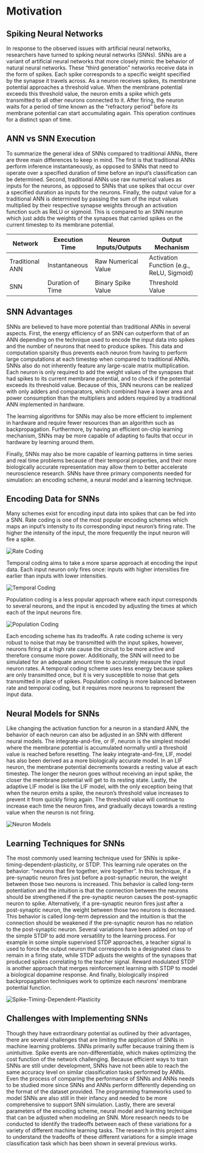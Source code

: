 # Motivation

## Spiking Neural Networks
In response to the observed issues with artificial neural networks, researchers have turned to spiking neural networks (SNNs). SNNs are a variant of artificial neural networks that more closely mimic the behavior of natural neural networks. These “third generation” networks receive data in the form of spikes. Each spike corresponds to a specific weight specified by the synapse it travels across. As a neuron receives spikes, its membrane potential approaches a threshold value. When the membrane potential exceeds this threshold value, the neuron emits a spike which gets transmitted to all other neurons connected to it. After firing, the neuron waits for a period of time known as the “refractory period” before its membrane potential can start accumulating again. This operation continues for a distinct span of time.

## ANN vs SNN Execution
To summarize the general idea of SNNs compared to traditional ANNs, there are three main differences to keep in mind. The first is that traditional ANNs perform inference instantaneously, as opposed to SNNs that need to operate over a specified duration of time before an input’s classification can be determined. Second, traditional ANNs use raw numerical values as inputs for the neurons, as opposed to SNNs that use spikes that occur over a specified duration as inputs for the neurons. Finally, the output value for a traditional ANN is determined by passing the sum of the input values multiplied by their respective synapse weights through an activation function such as ReLU or sigmoid. This is compared to an SNN neuron which just adds the weights of the synapses that carried spikes on the current timestep to its membrane potential.

| Network         | Execution Time   | Neuron Inputs/Outputs | Output Mechanism                          |
|-----------------|------------------|-----------------------|-------------------------------------------|
| Traditional ANN | Instantaneous    | Raw Numerical Value   | Activation Function (e.g., ReLU, Sigmoid) |
| SNN             | Duration of Time | Binary Spike Value    | Threshold Value                           |

## SNN Advantages
SNNs are believed to have more potential than traditional ANNs in several aspects. First, the energy efficiency of an SNN can outperform that of an ANN depending on the technique used to encode the input data into spikes and the number of neurons that need to produce spikes. This data and computation sparsity thus prevents each neuron from having to perform large computations at each timestep when compared to traditional ANNs.
SNNs also do not inherently feature any large-scale matrix multiplication. Each neuron is only required to add the weight values of the synapses that had spikes to its current membrane potential, and to check if the potential exceeds its threshold value. Because of this, SNN neurons can be realized with only adders and comparators, which combined have a lower area and power consumption than the multipliers and adders required by a traditional ANN implemented in hardware.

The learning algorithms for SNNs may also be more efficient to implement in hardware and require fewer resources than an algorithm such as backpropagation. Furthermore, by having an efficient on-chip learning mechanism, SNNs may be more capable of adapting to faults that occur in hardware by learning around them.

Finally, SNNs may also be more capable of learning patterns in time series and real time problems because of their temporal properties, and their more biologically accurate representation may allow them to better accelerate neuroscience research.
SNNs have three primary components needed for simulation: an encoding scheme, a neural model and a learning technique.

## Encoding Data for SNNs
Many schemes exist for encoding input data into spikes that can be fed into a SNN. Rate coding is one of the most popular encoding schemes which maps an input’s intensity to its corresponding input neuron’s firing rate. The higher the intensity of the input, the more frequently the input neuron will fire a spike.

<div class="center_img">
 <img src="../resources/rate_coding.png" alt="Rate Coding"> 
</div>

Temporal coding aims to take a more sparse approach at encoding the input data. Each input neuron only fires once: inputs with higher intensities fire earlier than inputs with lower intensities.

<div class="center_img">
 <img src="../resources/temporal_coding.png" alt="Temporal Coding"> 
</div>


Population coding is a less popular approach where each input corresponds to several neurons, and the input is encoded by adjusting the times at which each of the input neurons fire.

<div class="center_img">
 <img src="../resources/population_coding.png" alt="Population Coding"> 
</div>


Each encoding scheme has its tradeoffs. A rate coding scheme is very robust to noise that may be transmitted with the input spikes, however, neurons firing at a high rate cause the circuit to be more active and therefore consume more power. Additionally, the SNN will need to be simulated for an adequate amount time to accurately measure the input neuron rates.
A temporal coding scheme uses less energy because spikes are only transmitted once, but it is very susceptible to noise that gets transmitted in place of spikes.
Population coding is more balanced between rate and temporal coding, but it requires more neurons to represent the input data.

## Neural Models for SNNs
Like changing the activation function for a neuron in a standard ANN, the behavior of each neuron can also be adjusted in an SNN with different neural models. The integrate-and-fire, or IF, neuron is the simplest model where the membrane potential is accumulated normally until a threshold value is reached before resetting.
The leaky integrate-and-fire, LIF, model has also been derived as a more biologically accurate model. In an LIF neuron, the membrane potential decrements towards a resting value at each timestep. The longer the neuron goes without receiving an input spike, the closer the membrane potential will get to its resting state.
Lastly, the adaptive LIF model is like the LIF model, with the only exception being that when the neuron emits a spike, the neuron’s threshold value increases to prevent it from quickly firing again. The threshold value will continue to increase each time the neuron fires, and gradually decays towards a resting value when the neuron is not firing.

<div class="center_img">
 <img src="../resources/neuron_models.png" alt="Neuron Models"> 
</div>

## Learning Techniques for SNNs
The most commonly used learning technique used for SNNs is spike-timing-dependent-plasticity, or STDP. This learning rule operates on the behavior: “neurons that fire together, wire together”. In this technique, if a pre-synaptic neuron fires just before a post-synaptic neuron, the weight between those two neurons is increased. This behavior is called long-term potentiation and the intuition is that the connection between the neurons should be strengthened if the pre-synaptic neuron causes the post-synaptic neuron to spike. Alternatively, if a pre-synaptic neuron fires just after a post-synaptic neuron, the weight between those two neurons is decreased. This behavior is called long-term depression and the intuition is that the connection should be weakened if the pre-synaptic neuron has no relation to the post-synaptic neuron.
Several variations have been added on top of the simple STDP to add more versatility to the learning process. For example in some simple supervised STDP approaches, a teacher signal is used to force the output neuron that corresponds to a designated class to remain in a firing state, while STDP adjusts the weights of the synapses that produced spikes correlating to the teacher signal. Reward modulated STDP is another approach that merges reinforcement learning with STDP to model a biological dopamine response. And finally, biologically inspired backpropagation techniques work to optimize each neurons’ membrane potential function.

<div class="center_img">
 <img src="../resources/stdp.png" alt="Spike-Timing-Dependent-Plasticity"> 
</div>


## Challenges with Implementing SNNs
Though they have extraordinary potential as outlined by their advantages, there are several challenges that are limiting the application of SNNs in machine learning problems.
SNNs primarily suffer because training them is unintuitive. Spike events are non-differentiable, which makes optimizing the cost function of the network challenging. Because efficient ways to train SNNs are still under development, SNNs have not been able to reach the same accuracy level on similar classification tasks performed by ANNs. Even the process of comparing the performance of SNNs and ANNs needs to be studied more since SNNs and ANNs perform differently depending on the format of the dataset provided. The programming frameworks used to model SNNs are also still in their infancy and needed to be more comprehensive to support SNN simulation.
Lastly, there are several parameters of the encoding scheme, neural model and learning technique that can be adjusted when modeling an SNN. More research needs to be conducted to identify the tradeoffs between each of these variations for a variety of different machine learning tasks. The research in this project aims to understand the tradeoffs of these different variations for a simple image classification task which has been shown in several previous works.
